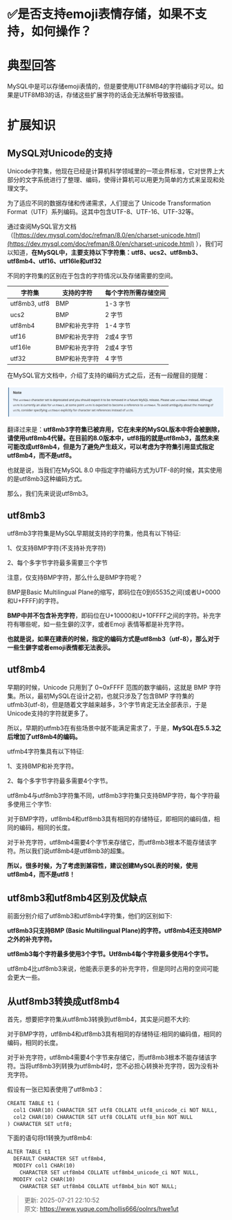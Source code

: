 # ✅是否支持emoji表情存储，如果不支持，如何操作？

# 典型回答


MySQL中是可以存储emoji表情的，但是要使用UTF8MB4的字符编码才可以。如果是UTF8MB3的话，存储这些扩展字符的话会无法解析导致报错。



# 扩展知识


## MySQL对Unicode的支持


Unicode字符集，他现在已经是计算机科学领域里的一项业界标准，它对世界上大部分的文字系统进行了整理、编码，使得计算机可以用更为简单的方式来呈现和处理文字。



为了适应不同的数据存储和传递需求，人们提出了 Unicode Transformation Format（UTF）系列编码。这其中包含UTF-8、UTF-16、UTF-32等。



通过查阅MySQL官方文档（[https://dev.mysql.com/doc/refman/8.0/en/charset-unicode.html](https://dev.mysql.com/doc/refman/8.0/en/charset-unicode.html) ），我们可以知道，**在MySQL中，主要支持以下字符集：utf8、ucs2、utf8mb3、utf8mb4、utf16、utf16le和utf32**



不同的字符集的区别在于包含的字符情况以及存储需要的空间。

| 字符集 | 支持的字符 | 每个字符所需存储空间 |
| --- | --- | --- |
| utf8mb3, utf8 | BMP | 1-3 字节 |
| ucs2 | BMP | 2 字节 |
| utf8mb4 | BMP和补充字符 | 1-4 字节 |
| utf16 | BMP和补充字符 | 2或4 字节 |
| utf16le | BMP和补充字符 | 2或4 字节 |
| utf32 | BMP和补充字符 | 4 字节 |




在MySQL官方文档中，介绍了支持的编码方式之后，还有一段醒目的提醒：



![16205427559305.jpg](./img/vJUfTgOHHthLi2hd/1753364723276-273e6702-af77-4f84-8e78-30f1e127c73c-984281.jpeg)



翻译过来是：**utf8mb3字符集已被弃用，它在未来的MySQL版本中将会被删除，请使用utf8mb4代替。在目前的8.0版本中，utf8指的就是utf8mb3，虽然未来可能改成utf8mb4，但是为了避免产生歧义，可以考虑为字符集引用显式指定utf8mb4，而不是utf8。**



也就是说，当我们在MySQL 8.0 中指定字符编码方式为UTF-8的时候，其实使用的是utf8mb3这种编码方式。



那么，我们先来说说utf8mb3。



## utf8mb3


utf8mb3字符集是MySQL早期就支持的字符集，他具有以下特征:



1、仅支持BMP字符(不支持补充字符)



2、每个多字节字符最多需要三个字节



注意，仅支持BMP字符，那么什么是BMP字符呢？



BMP是Basic Multilingual Plane的缩写，即码位在0到65535之间(或者U+0000和U+FFFF)的字符。



**BMP中并不包含补充字符**，即码位在U+10000和U+10FFFF之间的字符。补充字符有哪些呢，如一些生僻的汉字，或者Emoji 表情等都是补充字符。



**也就是说，如果在建表的时候，指定的编码方式是utf8mb3（utf-8），那么对于一些生僻字或者emoji表情都无法表示。**



## utf8mb4


早期的时候，Unicode 只用到了 0~0xFFFF 范围的数字编码，这就是 BMP 字符集。所以，最初MySQL在设计之初，也就只涉及了包含BMP 字符集的utfmb3(utf-8)，但是随着文字越来越多，3个字节肯定无法全部表示，于是Unicode支持的字符就更多了。



所以，早期的utfmb3在有些场景中就不能满足需求了，于是，**MySQL在5.5.3之后增加了utf8mb4的编码。**



utfmb4字符集具有以下特征:



1、支持BMP和补充字符。



2、每个多字节字符最多需要4个字节。



utf8mb4与utf8mb3字符集不同，utf8mb3字符集只支持BMP字符，每个字符最多使用三个字节:



对于BMP字符，utf8mb4和utf8mb3具有相同的存储特征，即相同的编码值，相同的编码，相同的长度。



对于补充字符，utf8mb4需要4个字节来存储它，而utf8mb3根本不能存储该字符。所以我们说utf8mb4是utf8mb3的超集。



**所以，很多时候，为了考虑到兼容性，建议创建MySQL表的时候，使用utf8mb4，而不是utf8！**



## utf8mb3和utf8mb4区别及优缺点


前面分别介绍了utf8mb3和utf8mb4字符集，他们的区别如下:



**utf8mb3只支持BMP (Basic Multilingual Plane)的字符。utf8mb4还支持BMP之外的补充字符。**



**utf8mb3每个字符最多使用3个字节。Utf8mb4每个字符最多使用4个字节。**



utf8mb4比utf8mb3来说，他能表示更多的补充字符，但是同时占用的空间可能会更大一些。



## 从utf8mb3转换成utf8mb4


首先，想要把字符集从utf8mb3转换到utf8mb4，其实是问题不大的:



对于BMP字符，utf8mb4和utf8mb3具有相同的存储特征:相同的编码值，相同的编码，相同的长度。



对于补充字符，utf8mb4需要4个字节来存储它，而utf8mb3根本不能存储该字符。当将utf8mb3列转换为utf8mb4时，您不必担心转换补充字符，因为没有补充字符。



假设有一张已知表使用了utf8mb3：



```plain
CREATE TABLE t1 (
  col1 CHAR(10) CHARACTER SET utf8 COLLATE utf8_unicode_ci NOT NULL,
  col2 CHAR(10) CHARACTER SET utf8 COLLATE utf8_bin NOT NULL
) CHARACTER SET utf8;
```



下面的语句将t1转换为utf8mb4:



```plain
ALTER TABLE t1
  DEFAULT CHARACTER SET utf8mb4,
  MODIFY col1 CHAR(10)
    CHARACTER SET utf8mb4 COLLATE utf8mb4_unicode_ci NOT NULL,
  MODIFY col2 CHAR(10)
    CHARACTER SET utf8mb4 COLLATE utf8mb4_bin NOT NULL;
```







> 更新: 2025-07-21 22:10:52  
> 原文: <https://www.yuque.com/hollis666/oolnrs/hwe1ut>